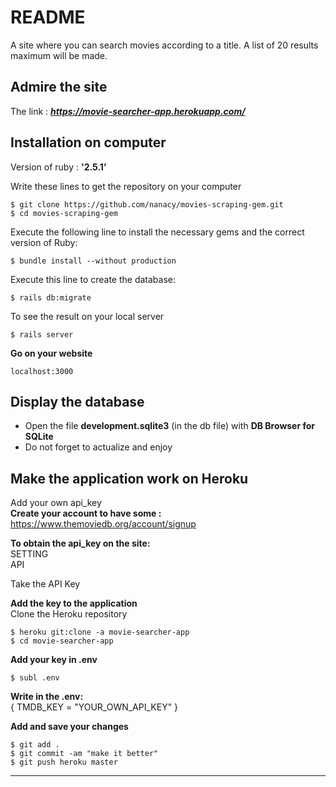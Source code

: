 # README
A site where you can search movies according to a title. A list of 20 results maximum will be made.

## Admire the site
The link : ***https://movie-searcher-app.herokuapp.com/***

## Installation on computer

Version of ruby : **'2.5.1'**  
 
Write these lines to get the repository on your computer
```
$ git clone https://github.com/nanacy/movies-scraping-gem.git
$ cd movies-scraping-gem
```

Execute the following line to install the necessary gems and the correct version of Ruby: 
```
$ bundle install --without production
```
Execute this line to create the database:
```
$ rails db:migrate
```


To see the result on your local server
```
$ rails server
```
**Go on your website**
```
localhost:3000
```

## Display the database

* Open the file **development.sqlite3** (in the db file) with **DB Browser for SQLite**
* Do not forget to actualize and enjoy



## Make the application work on Heroku

Add your own api_key  
**Create your account to have some :**
https://www.themoviedb.org/account/signup

**To obtain the api_key on the site:**  
SETTING  
API

Take the API Key  

**Add the key to the application**  
Clone the Heroku repository
```
$ heroku git:clone -a movie-searcher-app
$ cd movie-searcher-app
```
**Add your key in .env**
```
$ subl .env
```
**Write in the .env:**  
{
TMDB_KEY = "YOUR_OWN_API_KEY"
}  

**Add and save your changes**
```
$ git add .
$ git commit -am "make it better"
$ git push heroku master
```

--------------------------------------


